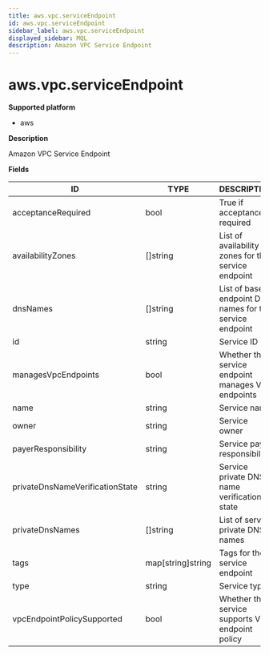 ```yaml
---
title: aws.vpc.serviceEndpoint
id: aws.vpc.serviceEndpoint
sidebar_label: aws.vpc.serviceEndpoint
displayed_sidebar: MQL
description: Amazon VPC Service Endpoint
---
```


# aws.vpc.serviceEndpoint

**Supported platform**

- aws

**Description**

Amazon VPC Service Endpoint

**Fields**

| ID                              | TYPE              | DESCRIPTION                                              |
| ------------------------------- | ----------------- | -------------------------------------------------------- |
| acceptanceRequired              | bool              | True if acceptance required                              |
| availabilityZones               | &#91;&#93;string  | List of availability zones for the service endpoint      |
| dnsNames                        | &#91;&#93;string  | List of base endpoint DNS names for the service endpoint |
| id                              | string            | Service ID                                               |
| managesVpcEndpoints             | bool              | Whether the service endpoint manages VPC endpoints       |
| name                            | string            | Service name                                             |
| owner                           | string            | Service owner                                            |
| payerResponsibility             | string            | Service payer responsibility                             |
| privateDnsNameVerificationState | string            | Service private DNS name verification state              |
| privateDnsNames                 | &#91;&#93;string  | List of service private DNS names                        |
| tags                            | map[string]string | Tags for the service endpoint                            |
| type                            | string            | Service type                                             |
| vpcEndpointPolicySupported      | bool              | Whether the service supports VPC endpoint policy         |
